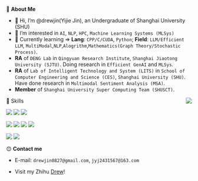 💭 **About Me**

- 👋 Hi, I’m @drewjin(Yijie Jin), an Undergraduate of Shanghai University (SHU)
- 👀 I’m interested in `AI`, `NLP`, `HPC`, `Machine Learning Systems (MLSys)`
- 🌱 Currently learning => **Lang**: `CPP/C/CUDA`, `Python`; **Field**: `LLM/Efficient LLM`, `MultiModal`,`NLP`,`Alogrithm`,`Mathematics(Graph Theory/Stochastic Process)`.
- **RA** of `DENG Lab` in `Qingyuan Research Institute`, `Shanghai Jiaotong University (SJTU)`. Doing research in `Efficient GenAI` and `MLSys`.
- **RA** of `Lab of Intelligent Technology and System (LITS)` in `School of Computer Engineering and Science (CES)`, `Shanghai University (SHU)`. Have done research in `Multimodal Sentiment Analysis (MSA)`.
- **Member** of `Shanghai University Super Computing Team (SHUSCT)`.

<a href="#">
    <img align="right" src="https://github-readme-stats.vercel.app/api?username=drewjin&count_private=true&theme=transparent&show_icons=true" />
</a>

🚀 Skills

![](https://img.shields.io/badge/-python-3e74a2?style=for-the-badge&logo=Python&logoColor=fff) 
![](https://img.shields.io/badge/-C++-0057b8?style=for-the-badge&logo=C%2B%2B&logoColor=fff) 
![](https://img.shields.io/badge/-Go-00add8?style=for-the-badge&logo=Go&logoColor=fff)

<!--- ![](https://img.shields.io/badge/AI_Stack-PyTorch%20%7C%20JAX%20%7C%20Triton%20%7C%20CUDA-ee4c2c?style=for-the-badge) --->

![](https://img.shields.io/badge/-PyTorch-ee4c2c?style=for-the-badge&logo=PyTorch&logoColor=fff)
![](https://img.shields.io/badge/-Triton-000000?style=for-the-badge&logo=Triton&logoColor=fff)
![](https://img.shields.io/badge/-CUDA-28a745?style=for-the-badge&logo=CUDA&logoColor=fff)
![](https://img.shields.io/badge/-JAX-6610f2?style=for-the-badge&logo=JAX&logoColor=fff)

![](https://img.shields.io/badge/-docker-2496ed?style=for-the-badge&logo=Docker&logoColor=fff)
![](https://img.shields.io/badge/-linux-000000?style=for-the-badge&logo=Linux&logoColor=fff)

😊 **Contact me**

- E-mail: `drewjin0827@gmail.com`, `jyj2431567@163.com`

- Visit my Zhihu [Drew](https://www.zhihu.com/people/drew-44-8)!

<!---
Jinyijiedrew/Jinyijiedrew is a ✨ special ✨ repository because its `README.md` (this file) appears on your GitHub profile.
You can click the Preview link to take a look at your changes.
--->
